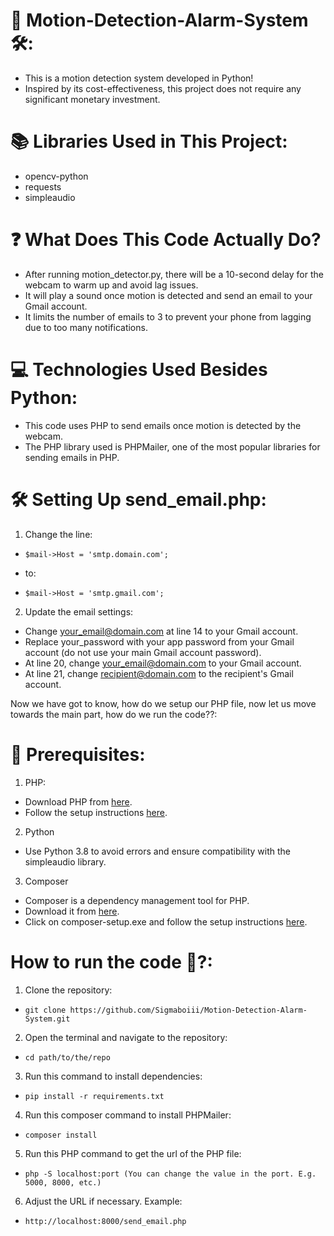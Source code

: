 # 🎥 Motion-Detection-Alarm-System 🛠️:

- This is a motion detection system developed in Python!
- Inspired by its cost-effectiveness, this project does not require any significant monetary investment.

# 📚 Libraries Used in This Project:

- opencv-python
- requests
- simpleaudio

# ❓ What Does This Code Actually Do?

- After running motion_detector.py, there will be a 10-second delay for the webcam to warm up and avoid lag issues.
- It will play a sound once motion is detected and send an email to your Gmail account.
- It limits the number of emails to 3 to prevent your phone from lagging due to too many notifications.

# 💻 Technologies Used Besides Python:

- This code uses PHP to send emails once motion is detected by the webcam.
- The PHP library used is PHPMailer, one of the most popular libraries for sending emails in PHP.

# 🛠️ Setting Up send_email.php:

1. Change the line:
-     $mail->Host = 'smtp.domain.com';
- to:
-     $mail->Host = 'smtp.gmail.com';

2. Update the email settings:

- Change your_email@domain.com at line 14 to your Gmail account.
- Replace your_password with your app password from your Gmail account (do not use your main        Gmail account password).
- At line 20, change your_email@domain.com to your Gmail account.
- At line 21, change recipient@domain.com to the recipient's Gmail account.

Now we have got to know, how do we setup our PHP file, now let us move towards the main part, how do we run the code??:

# 📁 Prerequisites:

1. PHP:

- Download PHP from [here](https://windows.php.net/download/).
- Follow the setup instructions [here](https://www.geeksforgeeks.org/how-to-install-php-in-windows-10/).

2. Python

- Use Python 3.8 to avoid errors and ensure compatibility with the simpleaudio library.

3. Composer

- Composer is a dependency management tool for PHP.
- Download it from [here](https://getcomposer.org/download/).
- Click on composer-setup.exe and follow the setup instructions   [here](https://www.geeksforgeeks.org/how-to-install-php-composer-on-windows/).

# How to run the code 🚀?:

1. Clone the repository:
-     git clone https://github.com/Sigmaboiii/Motion-Detection-Alarm-System.git

2. Open the terminal and navigate to the repository:
-     cd path/to/the/repo 

3. Run this command to install dependencies:
-     pip install -r requirements.txt

4. Run this composer command to install PHPMailer:
-     composer install

5. Run this PHP command to get the url of the PHP file:
-     php -S localhost:port (You can change the value in the port. E.g. 5000, 8000, etc.)

6. Adjust the URL if necessary. Example:
-     http://localhost:8000/send_email.php


